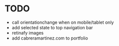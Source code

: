 # TODO

* call orientationchange when on mobile/tablet only
* add selected state to top navigation bar
* retinafy images
* add cabreramartinez.com to portfolio
